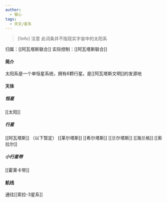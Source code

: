 ```yaml
---
author: 
  - 银心
tags:
  - 天文/星系
---
```

> [!info] 注意
> 此词条并不指现实宇宙中的太阳系

归属：[[阿瓦塔斯联合]]
实际控制：[[阿瓦塔斯联合]]
#### 简介
太阳系是一个单恒星系统，拥有6颗行星。是[[阿瓦塔斯文明]]的发源地
#### 天体
##### 恒星
[[太阳]]
##### 行星
[[阿瓦塔斯]]
（以下暂定）
[[莱尔塔斯]]
[[希尔塔斯]]
[[兰尔塔斯]]
[[海兰格]]
[[索拉尔]]
##### 小行星带
[[霍莱卡带]]
#### 航线
通往[[索拉-3星系]]
